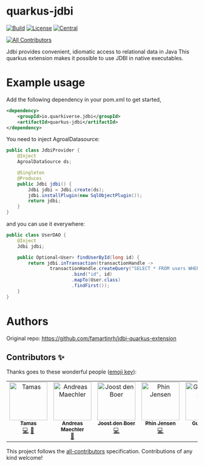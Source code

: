 # quarkus-jdbi

[![Build](https://github.com/quarkiverse/quarkus-jdbi/workflows/Build/badge.svg?branch=main)](https://github.com/quarkiverse/quarkus-jdbi/actions/workflows/build.yml)
[![License](https://img.shields.io/github/license/quarkiverse/quarkus-jdbi)](http://www.apache.org/licenses/LICENSE-2.0)
[![Central](https://img.shields.io/maven-central/v/io.quarkiverse.jdbi/quarkus-jdbi-parent?color=green)](https://search.maven.org/search?q=g:io.quarkiverse.jdbi%20AND%20a:quarkus-jdbi-parent)

<!-- ALL-CONTRIBUTORS-BADGE:START - Do not remove or modify this section -->
[![All Contributors](https://img.shields.io/badge/all_contributors-6-orange.svg?style=flat-square)](#contributors-)
<!-- ALL-CONTRIBUTORS-BADGE:END -->


Jdbi provides convenient, idiomatic access to relational data in Java
This quarkus extension makes it possible to use JDBI in native executables.

# Example usage

 Add the following dependency in your pom.xml to get started,

```xml
<dependency>
    <groupId>io.quarkiverse.jdbi</groupId>
    <artifactId>quarkus-jdbi</artifactId>
</dependency>
```

You need to inject AgroalDatasource:

```java
public class JdbiProvider {
    @Inject
    AgroalDataSource ds;

    @Singleton
    @Produces
    public Jdbi jdbi() {
        Jdbi jdbi = Jdbi.create(ds);
        jdbi.installPlugin(new SqlObjectPlugin());
        return jdbi;
    }
}
```

and you can use it everywhere:

```java
public class UserDAO {
    @Inject
    Jdbi jdbi;

    public Optional<User> findUserById(long id) {
        return jdbi.inTransaction(transactionHandle ->
                transactionHandle.createQuery("SELECT * FROM users WHERE id=:id")
                        .bind("id", id)
                        .mapTo(User.class)
                        .findFirst());
    }
}
```

# Authors

Original repo: https://github.com/famartinrh/jdbi-quarkus-extension

## Contributors ✨

Thanks goes to these wonderful people ([emoji key](https://allcontributors.org/docs/en/emoji-key)):

<!-- ALL-CONTRIBUTORS-LIST:START - Do not remove or modify this section -->
<!-- prettier-ignore-start -->
<!-- markdownlint-disable -->
<table>
  <tbody>
    <tr>
      <td align="center" valign="top" width="14.28%"><a href="https://github.com/smil2k"><img src="https://avatars.githubusercontent.com/u/2590036?v=4?s=100" width="100px;" alt="Tamas"/><br /><sub><b>Tamas</b></sub></a><br /><a href="https://github.com/quarkiverse/quarkus-jdbi/commits?author=smil2k" title="Code">💻</a> <a href="#maintenance-smil2k" title="Maintenance">🚧</a></td>
      <td align="center" valign="top" width="14.28%"><a href="https://amaechler.com"><img src="https://avatars.githubusercontent.com/u/1240238?v=4?s=100" width="100px;" alt="Andreas Maechler"/><br /><sub><b>Andreas Maechler</b></sub></a><br /><a href="#maintenance-amaechler" title="Maintenance">🚧</a></td>
      <td align="center" valign="top" width="14.28%"><a href="http://www.diversit.eu"><img src="https://avatars.githubusercontent.com/u/484565?v=4?s=100" width="100px;" alt="Joost den Boer"/><br /><sub><b>Joost den Boer</b></sub></a><br /><a href="https://github.com/quarkiverse/quarkus-jdbi/commits?author=diversit" title="Code">💻</a></td>
      <td align="center" valign="top" width="14.28%"><a href="http://phinjensen.com"><img src="https://avatars.githubusercontent.com/u/1008789?v=4?s=100" width="100px;" alt="Phin Jensen"/><br /><sub><b>Phin Jensen</b></sub></a><br /><a href="https://github.com/quarkiverse/quarkus-jdbi/commits?author=phinjensen" title="Code">💻</a></td>
      <td align="center" valign="top" width="14.28%"><a href="https://lesincroyableslivres.fr/"><img src="https://avatars.githubusercontent.com/u/1279749?v=4?s=100" width="100px;" alt="Guillaume Smet"/><br /><sub><b>Guillaume Smet</b></sub></a><br /><a href="#maintenance-gsmet" title="Maintenance">🚧</a></td>
      <td align="center" valign="top" width="14.28%"><a href="https://github.com/gastaldi"><img src="https://avatars.githubusercontent.com/u/54133?v=4?s=100" width="100px;" alt="George Gastaldi"/><br /><sub><b>George Gastaldi</b></sub></a><br /><a href="#maintenance-gastaldi" title="Maintenance">🚧</a></td>
    </tr>
  </tbody>
</table>

<!-- markdownlint-restore -->
<!-- prettier-ignore-end -->

<!-- ALL-CONTRIBUTORS-LIST:END -->

This project follows the [all-contributors](https://github.com/all-contributors/all-contributors) specification. Contributions of any kind welcome!
